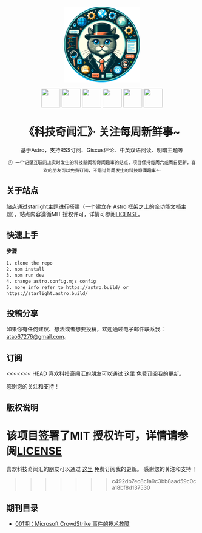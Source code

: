 <p align="center">
    <img width="200" src="https://raw.githubusercontent.com/binarycoder777/binarycoder777.github.io/main/public/favicon.ico">
</p>


<p align="center">
    <a target="_blank">
        <img src="https://img.icons8.com/?size=100&id=lckHFUP7nJhG&format=png&color=000000" style="width: 50px; height: 50px;"/>
    </a>
    <a target="_blank">
        <img src="https://github.com/withastro/starlight/assets/357379/494fcd83-42aa-4891-87e0-87402fa0b6f3" style="width: 50px; height: 50px;"/>
    </a>
    <a target="_blank">
        <img src="https://img.icons8.com/?size=100&id=13841&format=png&color=000000" style="width: 50px; height: 50px;"/>
    </a>
    <a target="_blank">
        <img src="https://img.icons8.com/?size=100&id=yauDoZYEux9L&format=png&color=000000" style="width: 50px; height: 50px;"/>
    </a>
    <a target="_blank">
        <img src="https://img.icons8.com/?size=100&id=12192&format=png&color=000000" style="width: 50px; height: 50px;"/>
    </a>
    <a target="_blank">
        <img src="https://img.icons8.com/?size=100&id=76thz6hgYpSk&format=png&color=000000" style="width: 50px; height: 50px;"/>
    </a>
</p>


<h1 align="center">《科技奇闻汇》· 关注每周新鲜事~ </h1>

<div align="center">



<p>基于Astro，支持RSS订阅、Giscus评论、中英双语阅读、明暗主题等</p>

```
🕙 一个记录互联网上实时发生的科技新闻和奇闻趣事的站点，项目保持每周六或周日更新，喜欢的朋友可以免费订阅，不错过每周发生的科技奇闻趣事～
```

</div>


## 关于站点

站点通过[starlight主题](https://starlight.astro.build/getting-started/)进行搭建（一个建立在 [Astro](https://astro.build/) 框架之上的全功能文档主题），站点内容遵循MIT 授权许可，详情可参阅[LICENSE](https://github.com/binarycoder777/binarycoder777.github.io?tab=MIT-1-ov-file)。

## 快速上手

**步骤**
```
1. clone the repo
2. npm install
3. npm run dev
4. change astro.config.mjs config
5. more info refer to https://astro.build/ or https://starlight.astro.build/
```

## 投稿分享

如果你有任何建议、想法或者想要投稿，欢迎通过电子邮件联系我：atao67276@gmail.com。

## 订阅

<<<<<<< HEAD
喜欢科技奇闻汇的朋友可以通过 [这里](http://localhost:4321/rss.xml) 免费订阅我的更新。

感谢您的关注和支持！

## 版权说明

该项目签署了MIT 授权许可，详情请参阅[LICENSE]()
=======
喜欢科技奇闻汇的朋友可以通过 [这里]([http://localhost:4321/rss.xml](https://binarycoder777.github.io/zh-cn)) 免费订阅我的更新。 感谢您的关注和支持！
>>>>>>> c492db7ec8c1a9c3bb8aad59c0ca18bf8d137530

## 期刊目录

- [001期：Microsoft CrowdStrike 事件的技术故障](https://binarycoder777.github.io/zh-cn/2024%E5%B9%B4/7%E6%9C%88/001%E6%9C%9F/)
